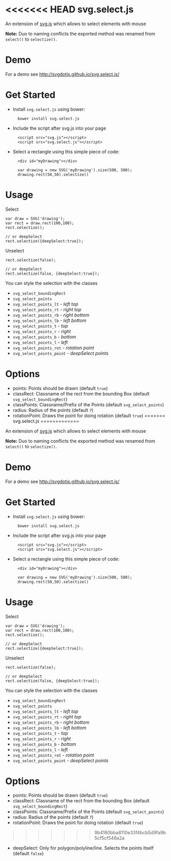 <<<<<<< HEAD
svg.select.js
=============

An extension of [svg.js](https://github.com/svgdotjs/svg.js) which allows to select elements with mouse

**Note:** Duo to naming conflicts the exported method was renamed from `select()` to `selectize()`.

# Demo

For a demo see http://svgdotjs.github.io/svg.select.js/

# Get Started

- Install `svg.select.js` using bower:

		bower install svg.select.js

- Include the script after svg.js into your page

		<script src="svg.js"></script>
		<script src="svg.select.js"></script>

- Select a rectangle using this simple piece of code:

		<div id="myDrawing"></div>

		var drawing = new SVG('myDrawing').size(500, 500);
		drawing.rect(50,50).selectize()

# Usage

Select

    var draw = SVG('drawing');
	var rect = draw.rect(100,100);
    rect.selectize();

	// or deepSelect
	rect.selectize({deepSelect:true});

Unselect

    rect.selectize(false);

	// or deepSelect
	rect.selectize(false, {deepSelect:true});


You can style the selection with the classes

- `svg_select_boundingRect`
- `svg_select_points`
- `svg_select_points_lt` - *left top*
- `svg_select_points_rt` - *right top*
- `svg_select_points_rb` - *right bottom*
- `svg_select_points_lb` - *left bottom*
- `svg_select_points_t`  - *top*
- `svg_select_points_r`  - *right*
- `svg_select_points_b`  - *bottom*
- `svg_select_points_l`  - *left*
- `svg_select_points_rot` - *rotation point*
- `svg_select_points_point` - *deepSelect points*


# Options

- points: Points should be drawn (default `true`)
- classRect: Classname of the rect from the bounding Box (default `svg_select_boundingRect`)
- classPoints: Classname/Prefix of the Points (default `svg_select_points`)
- radius: Radius of the points (default `7`)
- rotationPoint: Draws the point for doing rotation (default `true`)
=======
svg.select.js
=============

An extension of [svg.js](https://github.com/svgdotjs/svg.js) which allows to select elements with mouse

**Note:** Duo to naming conflicts the exported method was renamed from `select()` to `selectize()`.

# Demo

For a demo see http://svgdotjs.github.io/svg.select.js/

# Get Started

- Install `svg.select.js` using bower:

		bower install svg.select.js

- Include the script after svg.js into your page

		<script src="svg.js"></script>
		<script src="svg.select.js"></script>

- Select a rectangle using this simple piece of code:

		<div id="myDrawing"></div>

		var drawing = new SVG('myDrawing').size(500, 500);
		drawing.rect(50,50).selectize()

# Usage

Select

    var draw = SVG('drawing');
	var rect = draw.rect(100,100);
    rect.selectize();

	// or deepSelect
	rect.selectize({deepSelect:true});

Unselect

    rect.selectize(false);

	// or deepSelect
	rect.selectize(false, {deepSelect:true});


You can style the selection with the classes

- `svg_select_boundingRect`
- `svg_select_points`
- `svg_select_points_lt` - *left top*
- `svg_select_points_rt` - *right top*
- `svg_select_points_rb` - *right bottom*
- `svg_select_points_lb` - *left bottom*
- `svg_select_points_t`  - *top*
- `svg_select_points_r`  - *right*
- `svg_select_points_b`  - *bottom*
- `svg_select_points_l`  - *left*
- `svg_select_points_rot` - *rotation point*
- `svg_select_points_point` - *deepSelect points*


# Options

- points: Points should be drawn (default `true`)
- classRect: Classname of the rect from the bounding Box (default `svg_select_boundingRect`)
- classPoints: Classname/Prefix of the Points (default `svg_select_points`)
- radius: Radius of the points (default `7`)
- rotationPoint: Draws the point for doing rotation (default `true`)
>>>>>>> 9b4180bba8110e33f4bcb5d9fa9b5cf5cf548a2a
- deepSelect: Only for polygon/polyline/line. Selects the points itself (default `false`)